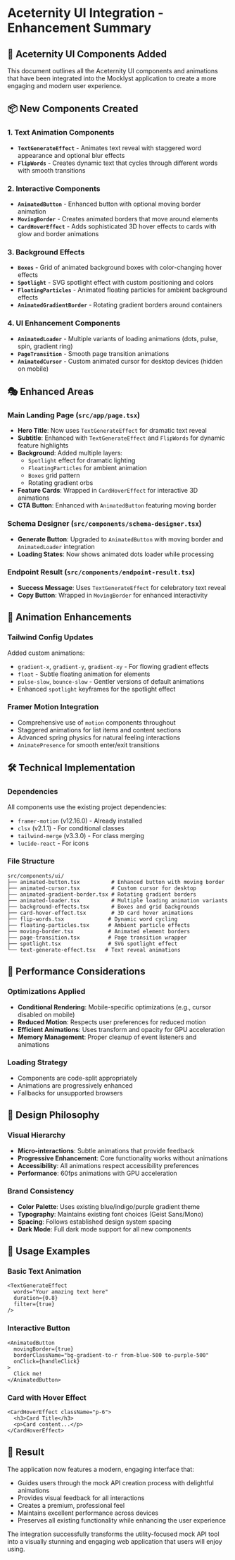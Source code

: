 # Aceternity UI Integration - Enhancement Summary

## 🎨 Aceternity UI Components Added

This document outlines all the Aceternity UI components and animations that have been integrated into the Mocklyst application to create a more engaging and modern user experience.

## 📦 New Components Created

### 1. Text Animation Components
- **`TextGenerateEffect`** - Animates text reveal with staggered word appearance and optional blur effects
- **`FlipWords`** - Creates dynamic text that cycles through different words with smooth transitions

### 2. Interactive Components  
- **`AnimatedButton`** - Enhanced button with optional moving border animation
- **`MovingBorder`** - Creates animated borders that move around elements
- **`CardHoverEffect`** - Adds sophisticated 3D hover effects to cards with glow and border animations

### 3. Background Effects
- **`Boxes`** - Grid of animated background boxes with color-changing hover effects
- **`Spotlight`** - SVG spotlight effect with custom positioning and colors
- **`FloatingParticles`** - Animated floating particles for ambient background effects
- **`AnimatedGradientBorder`** - Rotating gradient borders around containers

### 4. UI Enhancement Components
- **`AnimatedLoader`** - Multiple variants of loading animations (dots, pulse, spin, gradient ring)
- **`PageTransition`** - Smooth page transition animations
- **`AnimatedCursor`** - Custom animated cursor for desktop devices (hidden on mobile)

## 🎭 Enhanced Areas

### Main Landing Page (`src/app/page.tsx`)
- **Hero Title**: Now uses `TextGenerateEffect` for dramatic text reveal
- **Subtitle**: Enhanced with `TextGenerateEffect` and `FlipWords` for dynamic feature highlights
- **Background**: Added multiple layers:
  - `Spotlight` effect for dramatic lighting
  - `FloatingParticles` for ambient animation
  - `Boxes` grid pattern
  - Rotating gradient orbs
- **Feature Cards**: Wrapped in `CardHoverEffect` for interactive 3D animations
- **CTA Button**: Enhanced with `AnimatedButton` featuring moving border

### Schema Designer (`src/components/schema-designer.tsx`)
- **Generate Button**: Upgraded to `AnimatedButton` with moving border and `AnimatedLoader` integration
- **Loading States**: Now shows animated dots loader while processing

### Endpoint Result (`src/components/endpoint-result.tsx`)
- **Success Message**: Uses `TextGenerateEffect` for celebratory text reveal
- **Copy Button**: Wrapped in `MovingBorder` for enhanced interactivity

## 🎨 Animation Enhancements

### Tailwind Config Updates
Added custom animations:
- `gradient-x`, `gradient-y`, `gradient-xy` - For flowing gradient effects
- `float` - Subtle floating animation for elements
- `pulse-slow`, `bounce-slow` - Gentler versions of default animations
- Enhanced `spotlight` keyframes for the spotlight effect

### Framer Motion Integration
- Comprehensive use of `motion` components throughout
- Staggered animations for list items and content sections
- Advanced spring physics for natural feeling interactions
- `AnimatePresence` for smooth enter/exit transitions

## 🛠 Technical Implementation

### Dependencies
All components use the existing project dependencies:
- `framer-motion` (v12.16.0) - Already installed
- `clsx` (v2.1.1) - For conditional classes
- `tailwind-merge` (v3.3.0) - For class merging
- `lucide-react` - For icons

### File Structure
```
src/components/ui/
├── animated-button.tsx          # Enhanced button with moving border
├── animated-cursor.tsx          # Custom cursor for desktop
├── animated-gradient-border.tsx # Rotating gradient borders
├── animated-loader.tsx          # Multiple loading animation variants
├── background-effects.tsx       # Boxes and grid backgrounds
├── card-hover-effect.tsx        # 3D card hover animations
├── flip-words.tsx              # Dynamic word cycling
├── floating-particles.tsx      # Ambient particle effects
├── moving-border.tsx           # Animated element borders
├── page-transition.tsx         # Page transition wrapper
├── spotlight.tsx               # SVG spotlight effect
└── text-generate-effect.tsx   # Text reveal animations
```

## 🎯 Performance Considerations

### Optimizations Applied
- **Conditional Rendering**: Mobile-specific optimizations (e.g., cursor disabled on mobile)
- **Reduced Motion**: Respects user preferences for reduced motion
- **Efficient Animations**: Uses transform and opacity for GPU acceleration
- **Memory Management**: Proper cleanup of event listeners and animations

### Loading Strategy
- Components are code-split appropriately
- Animations are progressively enhanced
- Fallbacks for unsupported browsers

## 🎨 Design Philosophy

### Visual Hierarchy
- **Micro-interactions**: Subtle animations that provide feedback
- **Progressive Enhancement**: Core functionality works without animations
- **Accessibility**: All animations respect accessibility preferences
- **Performance**: 60fps animations with GPU acceleration

### Brand Consistency
- **Color Palette**: Uses existing blue/indigo/purple gradient theme
- **Typography**: Maintains existing font choices (Geist Sans/Mono)
- **Spacing**: Follows established design system spacing
- **Dark Mode**: Full dark mode support for all new components

## 🚀 Usage Examples

### Basic Text Animation
```tsx
<TextGenerateEffect 
  words="Your amazing text here"
  duration={0.8}
  filter={true}
/>
```

### Interactive Button
```tsx
<AnimatedButton
  movingBorder={true}
  borderClassName="bg-gradient-to-r from-blue-500 to-purple-500"
  onClick={handleClick}
>
  Click me!
</AnimatedButton>
```

### Card with Hover Effect
```tsx
<CardHoverEffect className="p-6">
  <h3>Card Title</h3>
  <p>Card content...</p>
</CardHoverEffect>
```

## 🎉 Result

The application now features a modern, engaging interface that:
- Guides users through the mock API creation process with delightful animations
- Provides visual feedback for all interactions
- Creates a premium, professional feel
- Maintains excellent performance across devices
- Preserves all existing functionality while enhancing the user experience

The integration successfully transforms the utility-focused mock API tool into a visually stunning and engaging web application that users will enjoy using.
